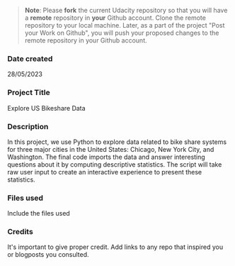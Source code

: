 >**Note**: Please **fork** the current Udacity repository so that you will have a **remote** repository in **your** Github account. Clone the remote repository to your local machine. Later, as a part of the project "Post your Work on Github", you will push your proposed changes to the remote repository in your Github account.

### Date created
28/05/2023

### Project Title
Explore US Bikeshare Data

### Description
In this project, we use Python to explore data related to bike share systems for three major cities in the United States: Chicago, New York City, and Washington. The final code imports the data and answer interesting questions about it by computing descriptive statistics. The script will take raw user input to create an interactive experience to present these statistics.

### Files used
Include the files used

### Credits
It's important to give proper credit. Add links to any repo that inspired you or blogposts you consulted.

